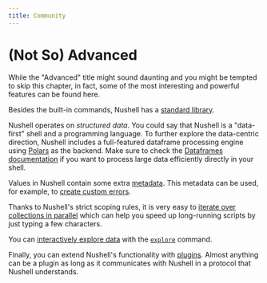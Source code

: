 ```yaml
---
title: Community
---
```


# (Not So) Advanced

While the "Advanced" title might sound daunting and you might be tempted to skip this chapter, in fact, some of the most interesting and powerful features can be found here.

Besides the built-in commands, Nushell has a [standard library](standard_library.md).

Nushell operates on _structured data_.
You could say that Nushell is a "data-first" shell and a programming language.
To further explore the data-centric direction, Nushell includes a full-featured dataframe processing engine using [Polars](https://github.com/pola-rs/polars) as the backend.
Make sure to check the [Dataframes documentation](dataframes.md) if you want to process large data efficiently directly in your shell.

Values in Nushell contain some extra [metadata](metadata.md).
This metadata can be used, for example, to [create custom errors](creating_errors.md).

Thanks to Nushell's strict scoping rules, it is very easy to [iterate over collections in parallel](parallelism.md) which can help you speed up long-running scripts by just typing a few characters.

You can [interactively explore data](explore.md) with the [`explore`](/commands/docs/explore.md) command.

Finally, you can extend Nushell's functionality with [plugins](plugins.md).
Almost anything can be a plugin as long as it communicates with Nushell in a protocol that Nushell understands.
